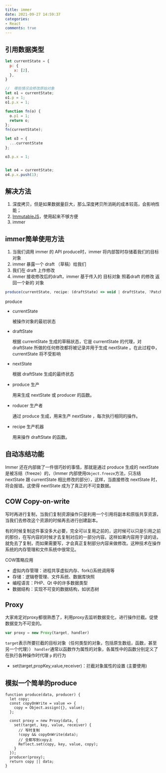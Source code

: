 ```yaml
---
title: immer
date: 2021-09-27 14:59:37
categories:
- React
comments: true
---
```


## 引用数据类型

```js
let currentState = {
  p: {
    x: [2],
  },
}

//  哪些情况会修改原始对象 
let o1 = currentState;
o1.p = 1;
o1.p.x = 1;

function fn(o) {
  o.p1 = 1;
  return o;
};
fn(currentState);

let o3 = {
  ...currentState
};

o3.p.x = 1;


let o4 = currentState;
o4.p.x.push(1);
```



## 解决方法

1. 深度拷贝，但是如果数据量巨大，那么深度拷贝所消耗的成本较高，会影响性能；
2. [ImmutableJS](https://link.segmentfault.com/?url=https://github.com/facebook/immutable-js)，使用起来不够方便
3. immer



## immer简单使用方法

1. 当我们调用 immer 的 API produce时，immer 将内部暂时存储着我们的目标对象
2. immer 暴露一个 draft （草稿）给我们
3. 我们在 draft 上作修改
4. immer 接收修改后的draft，immer 基于传入的 目标对象 照着draft 的修改 返回一个新的 对象
```js
produce(currentState, recipe: (draftState) => void | draftState, ?PatchListener): nextState
```
produce 

- currentState  

    被操作对象的最初状态
- draftState  

    根据 currentState 生成的草稿状态，它是 currentState 的代理，对 draftState 所做的任何修改都将被记录并用于生成 nextState 。在此过程中，currentState 将不受影响
- nextState  

    根据 draftState 生成的最终状态
- produce 生产

    用来生成 nextState 或 producer 的函数。
- roducer 生产者

    通过 produce 生成，用来生产 nextState ，每次执行相同的操作。
- recipe 生产机器

    用来操作 draftState 的函数。

## 自动冻结功能

Immer 还在内部做了一件很巧妙的事情，那就是通过 produce 生成的 nextState 是被冻结（freeze）的，（Immer 内部使用`Object.freeze`方法，只冻结 nextState 跟 currentState 相比修改的部分），这样，当直接修改 nextState 时，将会报错。这使得 nextState 成为了真正的不可变数据。



## COW   Copy-on-write

写时再进行复制，当我们复制资源操作只是利用一个引用将副本和原版共享资源，当我们去修改这个资源的时候再去进行创建副本。

有的时候复制这件事没多大必要，完全可以复用之前的，这时候可以只是引用之前的那份，在写内容的时候才去复制对应的一部分内容。这样如果内容用于读的话，就免去了复制，而如果需要写，才会真正复制部分内容来做修改。这种技术在操作系统的内存管理和文件系统中很常见。



COW策略应用

- 虚拟内存管理：进程共享虚拟内存、fork()系统调用等
- 存储：逻辑卷管理、文件系统、数据库快照
- 编程语言：PHP、Qt 中的许多数据类型
- 数据结构：实现不可变的数据结构，如状态树



## Proxy

大家肯定对proxy都很熟悉了，利用proxy去监听数据变化，进行操作拦截。促使数据变为不可变的。
```js
var proxy = new Proxy(target, handler)
```
`target`表示所要拦截的目标对象（任何类型的对象，包括原生数组，函数，甚至另一个代理））
`handler`通常以函数作为属性的对象，各属性中的函数分别定义了在执行各种操作时代理 `p` 的行为

- set(target,propKey,value,receiver)：拦截对象属性的设置 (主要使用)

## 模拟一个简单的produce
```
function produce(data, producer) {
  let copy;
  const copyOnWrite = value => {
    copy = Object.assign({}, value);
  };

  const proxy = new Proxy(data, {
    set(target, key, value, receiver) {
      // 写时复制
      !copy && copyOnWrite(data);
      // 全都写到copy上
      Reflect.set(copy, key, value, copy);
    }
  });
  producer(proxy);
  return copy || data;
}
```

